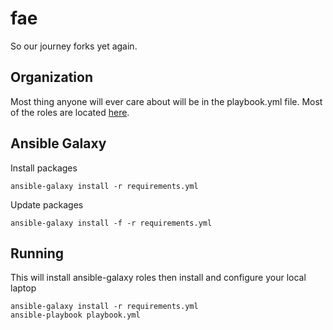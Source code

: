 # fae

So our journey forks yet again.

## Organization

Most thing anyone will ever care about will be in the playbook.yml file. Most
of the roles are located [here](https://gitlab.com/faen).

## Ansible Galaxy

Install packages
```
ansible-galaxy install -r requirements.yml
```

Update packages
```
ansible-galaxy install -f -r requirements.yml
```

## Running

This will install ansible-galaxy roles then install and configure your local
laptop
```
ansible-galaxy install -r requirements.yml
ansible-playbook playbook.yml
```
